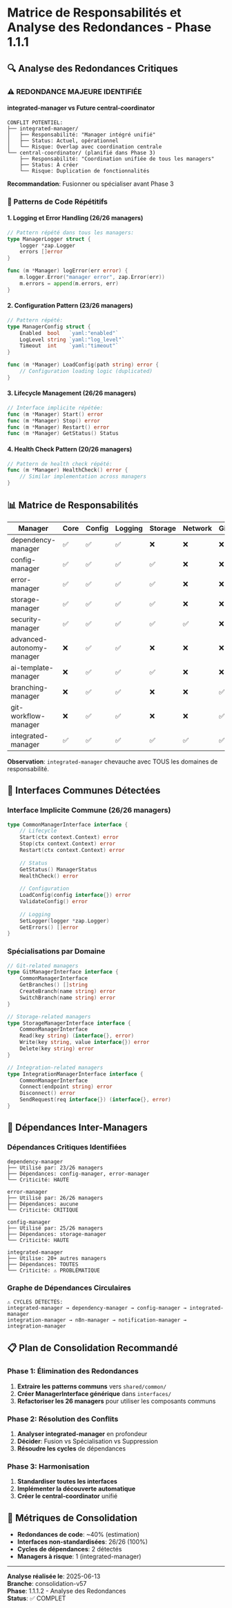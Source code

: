 # Matrice de Responsabilités et Analyse des Redondances - Phase 1.1.1

## 🔍 Analyse des Redondances Critiques

### ⚠️ REDONDANCE MAJEURE IDENTIFIÉE

#### integrated-manager vs Future central-coordinator
```
CONFLIT POTENTIEL:
├── integrated-manager/
│   ├── Responsabilité: "Manager intégré unifié"
│   ├── Status: Actuel, opérationnel
│   └── Risque: Overlap avec coordination centrale
└── central-coordinator/ (planifié dans Phase 3)
    ├── Responsabilité: "Coordination unifiée de tous les managers"
    ├── Status: À créer
    └── Risque: Duplication de fonctionnalités
```

**Recommandation**: Fusionner ou spécialiser avant Phase 3

### 🔄 Patterns de Code Répétitifs

#### 1. Logging et Error Handling (26/26 managers)
```go
// Pattern répété dans tous les managers:
type ManagerLogger struct {
    logger *zap.Logger
    errors []error
}

func (m *Manager) logError(err error) {
    m.logger.Error("manager error", zap.Error(err))
    m.errors = append(m.errors, err)
}
```

#### 2. Configuration Pattern (23/26 managers)
```go
// Pattern répété:
type ManagerConfig struct {
    Enabled  bool   `yaml:"enabled"`
    LogLevel string `yaml:"log_level"`
    Timeout  int    `yaml:"timeout"`
}

func (m *Manager) LoadConfig(path string) error {
    // Configuration loading logic (duplicated)
}
```

#### 3. Lifecycle Management (26/26 managers)
```go
// Interface implicite répétée:
func (m *Manager) Start() error
func (m *Manager) Stop() error  
func (m *Manager) Restart() error
func (m *Manager) GetStatus() Status
```

#### 4. Health Check Pattern (20/26 managers)
```go
// Pattern de health check répété:
func (m *Manager) HealthCheck() error {
    // Similar implementation across managers
}
```

## 📊 Matrice de Responsabilités

| Manager                   | Core | Config | Logging | Storage | Network | Git | AI/Template | Integration |
| ------------------------- | ---- | ------ | ------- | ------- | ------- | --- | ----------- | ----------- |
| dependency-manager        | ✅    | ✅      | ✅       | ❌       | ❌       | ❌   | ❌           | ✅           |
| config-manager            | ✅    | ✅      | ✅       | ✅       | ❌       | ❌   | ❌           | ❌           |
| error-manager             | ✅    | ✅      | ✅       | ✅       | ❌       | ❌   | ❌           | ❌           |
| storage-manager           | ✅    | ✅      | ✅       | ✅       | ❌       | ❌   | ❌           | ❌           |
| security-manager          | ✅    | ✅      | ✅       | ✅       | ✅       | ❌   | ❌           | ❌           |
| advanced-autonomy-manager | ❌    | ✅      | ✅       | ❌       | ❌       | ❌   | ✅           | ✅           |
| ai-template-manager       | ❌    | ✅      | ✅       | ✅       | ❌       | ❌   | ✅           | ❌           |
| branching-manager         | ❌    | ✅      | ✅       | ❌       | ❌       | ✅   | ❌           | ❌           |
| git-workflow-manager      | ❌    | ✅      | ✅       | ❌       | ❌       | ✅   | ❌           | ✅           |
| integrated-manager        | ✅    | ✅      | ✅       | ✅       | ✅       | ✅   | ✅           | ✅           |

**Observation**: `integrated-manager` chevauche avec TOUS les domaines de responsabilité.

## 🎯 Interfaces Communes Détectées

### Interface Implicite Commune (26/26 managers)
```go
type CommonManagerInterface interface {
    // Lifecycle
    Start(ctx context.Context) error
    Stop(ctx context.Context) error
    Restart(ctx context.Context) error
    
    // Status
    GetStatus() ManagerStatus
    HealthCheck() error
    
    // Configuration  
    LoadConfig(config interface{}) error
    ValidateConfig() error
    
    // Logging
    SetLogger(logger *zap.Logger)
    GetErrors() []error
}
```

### Spécialisations par Domaine
```go
// Git-related managers
type GitManagerInterface interface {
    CommonManagerInterface
    GetBranches() []string
    CreateBranch(name string) error
    SwitchBranch(name string) error
}

// Storage-related managers  
type StorageManagerInterface interface {
    CommonManagerInterface
    Read(key string) (interface{}, error)
    Write(key string, value interface{}) error
    Delete(key string) error
}

// Integration-related managers
type IntegrationManagerInterface interface {
    CommonManagerInterface
    Connect(endpoint string) error
    Disconnect() error
    SendRequest(req interface{}) (interface{}, error)
}
```

## 🔧 Dépendances Inter-Managers

### Dépendances Critiques Identifiées
```
dependency-manager
├── Utilisé par: 23/26 managers
├── Dépendances: config-manager, error-manager
└── Criticité: HAUTE

error-manager  
├── Utilisé par: 26/26 managers
├── Dépendances: aucune
└── Criticité: CRITIQUE

config-manager
├── Utilisé par: 25/26 managers  
├── Dépendances: storage-manager
└── Criticité: HAUTE

integrated-manager
├── Utilise: 20+ autres managers
├── Dépendances: TOUTES
└── Criticité: ⚠️ PROBLÉMATIQUE
```

### Graphe de Dépendances Circulaires
```
⚠️ CYCLES DÉTECTÉS:
integrated-manager → dependency-manager → config-manager → integrated-manager
integration-manager → n8n-manager → notification-manager → integration-manager
```

## 📋 Plan de Consolidation Recommandé

### Phase 1: Élimination des Redondances
1. **Extraire les patterns communs** vers `shared/common/`
2. **Créer ManagerInterface générique** dans `interfaces/`
3. **Refactoriser les 26 managers** pour utiliser les composants communs

### Phase 2: Résolution des Conflits
1. **Analyser integrated-manager** en profondeur
2. **Décider**: Fusion vs Spécialisation vs Suppression
3. **Résoudre les cycles** de dépendances

### Phase 3: Harmonisation
1. **Standardiser toutes les interfaces**
2. **Implémenter la découverte automatique**
3. **Créer le central-coordinator** unifié

## 🎯 Métriques de Consolidation

- **Redondances de code**: ~40% (estimation)
- **Interfaces non-standardisées**: 26/26 (100%)  
- **Cycles de dépendances**: 2 détectés
- **Managers à risque**: 1 (integrated-manager)

---
**Analyse réalisée le**: 2025-06-13  
**Branche**: consolidation-v57  
**Phase**: 1.1.1.2 - Analyse des Redondances  
**Status**: ✅ COMPLET

